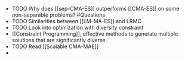 - TODO Why does [[sep-CMA-ES]] outperforms [[CMA-ES]] on some non-separable problems? #Questions
- TODO Similarities between [[LM-MA-ES]] and LRMC.
- TODO Look into optimization with diversity constraint
- [[Constraint Programming]], effective methods to generate multiple solutions that are significantly diverse.
- TODO Read [[Scalable CMA-MAE]]
-